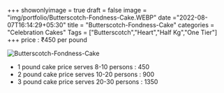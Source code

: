 +++
showonlyimage = true
draft = false
image = "img/portfolio/Butterscotch-Fondness-Cake.WEBP"
date ="2022-08-07T16:14:29+05:30"
title = "Butterscotch-Fondness-Cake"
categories = "Celebration Cakes"
Tags = ["Butterscotch","Heart","Half Kg","One Tier"]
+++
price : ₹450 per pound
<!--more-->
![Butterscotch-Fondness-Cake](/img/portfolio/Butterscotch-Fondness-Cake.WEBP)
* 1 pound cake price serves 8-10 persons : 450
* 2 pound cake price serves 10-20 persons : 900
* 3 pound cake price serves 20-30 persons : 1350
